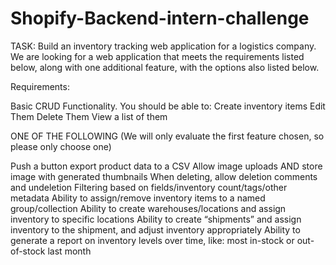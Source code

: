 # Shopify-Backend-intern-challenge

TASK: Build an inventory tracking web application for a logistics company. We are looking for a web application that meets the requirements listed below, along with one additional feature, with the options also listed below.

Requirements:

Basic CRUD Functionality. You should be able to:
Create inventory items
Edit Them
Delete Them
View a list of them

ONE OF THE FOLLOWING (We will only evaluate the first feature chosen, so please only choose one)

Push a button export product data to a CSV
Allow image uploads AND store image with generated thumbnails
When deleting, allow deletion comments and undeletion
Filtering based on fields/inventory count/tags/other metadata
Ability to assign/remove inventory items to a named group/collection
Ability to create warehouses/locations and assign inventory to specific locations
Ability to create “shipments” and assign inventory to the shipment, and adjust inventory appropriately
Ability to generate a report on inventory levels over time, like: most in-stock or out-of-stock last month

